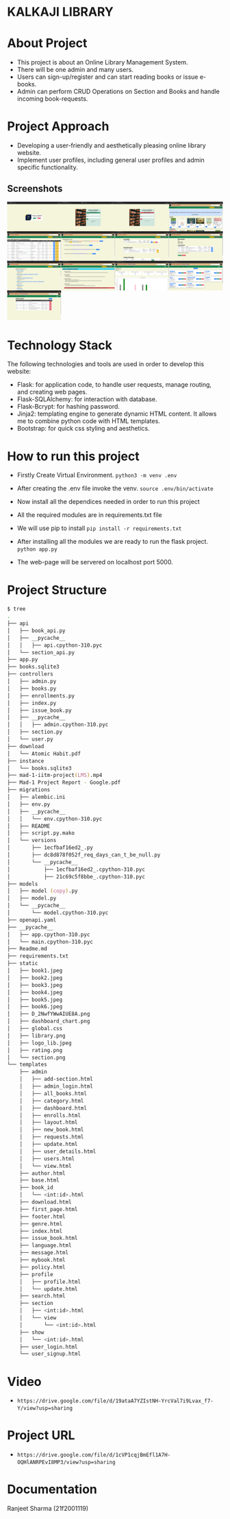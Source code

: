 # KALKAJI LIBRARY #

# About Project
- This project is about an Online Library Management System.
- There will be one admin and many users.
- Users can sign-up/register and can start reading books or issue e-books.
- Admin can perform CRUD Operations on Section and Books and handle incoming book-requests.


# Project Approach
- Developing a user-friendly and aesthetically pleasing online library website.
- Implement user profiles, including general user profiles and admin specific functionality.


## Screenshots
<div style="width: 100%;display: inline-block">
   <img style="float: left;width: 25%" src="screenshots/screen1.png" alt="IIT Madras MAD 1 Project">
   <img style="float: left;width: 25%" src="screenshots/screen2.png" alt="IIT Madras MAD 1 Project">
   <img style="float: left;width: 25%" src="screenshots/screen3.png" alt="IIT Madras MAD 1 Project">
   <img style="float: left;width: 25%" src="screenshots/screen4.png" alt="IIT Madras MAD 1 Project">
   <img style="float: left;width: 25%" src="screenshots/screen5.png" alt="IIT Madras MAD 1 Project">
   <img style="float: left;width: 25%" src="screenshots/screen6.png" alt="IIT Madras MAD 1 Project">
   <img style="float: left;width: 25%" src="screenshots/screen7.png" alt="IIT Madras MAD 1 Project">
   <img style="float: left;width: 25%" src="screenshots/screen8.png" alt="IIT Madras MAD 1 Project">
   <img style="float: left;width: 25%" src="screenshots/screen9.png" alt="IIT Madras MAD 1 Project">
   <img style="float: left;width: 25%" src="screenshots/screen10.png" alt="IIT Madras MAD 1 Project">
   <img style="float: left;width: 25%" src="screenshots/screen11.png" alt="IIT Madras MAD 1 Project">
   <img style="float: left;width: 25%" src="screenshots/screen12.png" alt="IIT Madras MAD 1 Project">
   <img style="float: left;width: 25%" src="screenshots/screen13.png" alt="IIT Madras MAD 1 Project">
</div>


# Technology Stack

The following technologies and tools are used in order to develop this website:
- Flask: for application code, to handle user requests, manage routing, and creating web pages.
- Flask-SQLAlchemy: for interaction with database. 
- Flask-Bcrypt: for hashing password.
- Jinja2: templating engine to generate dynamic HTML content. It allows me to combine python code with HTML templates.
- Bootstrap: for quick css styling and aesthetics.


# How to run this project
- Firstly Create Virtual Environment.
``` python3 -m venv .env ```
- After creating the .env file invoke the venv.
``` source .env/bin/activate ```

- Now install all the dependices needed in order to run this project
- All the required modules are in requirements.txt file
- We will use pip to install
``` pip install -r requirements.txt ```

- After installing all the modules we are ready to run the flask project.
``` python app.py ```
- The web-page will be servered on localhost port 5000.


# Project Structure

```zsh
$ tree
.
├── api
│   ├── book_api.py
│   ├── __pycache__
│   │   ├── api.cpython-310.pyc
│   └── section_api.py
├── app.py
├── books.sqlite3
├── controllers
│   ├── admin.py
│   ├── books.py
│   ├── enrollments.py
│   ├── index.py
│   ├── issue_book.py
│   ├── __pycache__
│   │   ├── admin.cpython-310.pyc
│   ├── section.py
│   └── user.py
├── download
│   └── Atomic Habit.pdf
├── instance
│   └── books.sqlite3
├── mad-1-iitm-project(LMS).mp4
├── Mad-1 Project Report - Google.pdf
├── migrations
│   ├── alembic.ini
│   ├── env.py
│   ├── __pycache__
│   │   └── env.cpython-310.pyc
│   ├── README
│   ├── script.py.mako
│   └── versions
│       ├── 1ecfbaf16ed2_.py
│       ├── dc8d878f052f_req_days_can_t_be_null.py
│       └── __pycache__
│           ├── 1ecfbaf16ed2_.cpython-310.pyc
│           ├── 21c69c5f8bbe_.cpython-310.pyc
├── models
│   ├── model (copy).py
│   ├── model.py
│   └── __pycache__
│       └── model.cpython-310.pyc
├── openapi.yaml
├── __pycache__
│   ├── app.cpython-310.pyc
│   └── main.cpython-310.pyc
├── Readme.md
├── requirements.txt
├── static
│   ├── book1.jpeg
│   ├── book2.jpeg
│   ├── book3.jpeg
│   ├── book4.jpeg
│   ├── book5.jpeg
│   ├── book6.jpeg
│   ├── D_2NwfYWwAIUE8A.png
│   ├── dashboard_chart.png
│   ├── global.css
│   ├── library.png
│   ├── logo_lib.jpeg
│   ├── rating.png
│   └── section.png
└── templates
    ├── admin
    │   ├── add-section.html
    │   ├── admin_login.html
    │   ├── all_books.html
    │   ├── category.html
    │   ├── dashboard.html
    │   ├── enrolls.html
    │   ├── layout.html
    │   ├── new_book.html
    │   ├── requests.html
    │   ├── update.html
    │   ├── user_details.html
    │   ├── users.html
    │   └── view.html
    ├── author.html
    ├── base.html
    ├── book_id
    │   └── <int:id>.html
    ├── download.html
    ├── first_page.html
    ├── footer.html
    ├── genre.html
    ├── index.html
    ├── issue_book.html
    ├── language.html
    ├── message.html
    ├── mybook.html
    ├── policy.html
    ├── profile
    │   ├── profile.html
    │   └── update.html
    ├── search.html
    ├── section
    │   ├── <int:id>.html
    │   └── view
    │       └── <int:id>.html
    ├── show
    │   └── <int:id>.html
    ├── user_login.html
    └── user_signup.html
```

# Video
- ```https://drive.google.com/file/d/19ataA7YZIstNH-YrcVal7i9Lvax_f7-Y/view?usp=sharing```

# Project URL
- ```https://drive.google.com/file/d/1cVP1cqjBmEfl1A7H-OQHlANRPEvI8MP3/view?usp=sharing```

# Documentation
Ranjeet Sharma (21f2001119)
